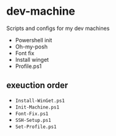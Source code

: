 # dev-machine

Scripts and configs for my dev machines

- Powershell init
- Oh-my-posh
- Font fix
- Install winget
- Profile.ps1

## exeuction order

- `Install-WinGet.ps1`
- `Init-Machine.ps1`
- `Font-Fix.ps1`
- `SSH-Setup.ps1`
- `Set-Profile.ps1`
